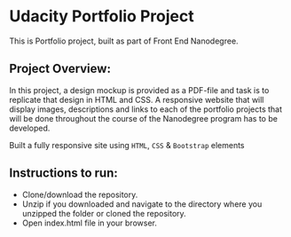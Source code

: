 # Udacity Portfolio Project

This is Portfolio project, built as part of Front End Nanodegree.

## Project Overview:
In this project, a design mockup is provided as a PDF-file and task is to replicate that design in HTML and CSS. A responsive website that will display images, descriptions and links to each of the portfolio projects that will be done throughout the course of the Nanodegree program has to be developed.

Built a fully responsive site using `HTML`, `CSS` & `Bootstrap` elements

## Instructions to run:
- Clone/download the repository.
- Unzip if you downloaded and navigate to the directory where you unzipped the folder or cloned the repository.
- Open index.html file in your browser.
